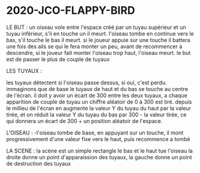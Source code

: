 # 2020-JCO-FLAPPY-BIRD

LE BUT :
un oiseau vole entre l'espace créé par un tuyau supérieur et un tuyau inférieur, s'il en touche un il meurt.
l'oiseau tombe en continue vers le bas, s'il touche le bas il meurt.
si le joueur appuie sur une touche il battera une fois des ails se qui le fera monter un peu, avant de recommencer à descendre, si le joueur fait monter l'oiseau trop haut,
l'oiseau meurt.
le but est de passer le plus de couple de tuyaux

LES TUYAUX :

les tuyaux détectent si l'oiseau passe dessus, si oui, c'est perdu.
immaginons que de base le tuyaux de haut et du bas se touche au centre de l'écran.
il doit y avoir un écart de 300 entre les deux tuyaux, a chaque apparition de couple de tuyau un chiffre aléatoir de 0 à 300 est tiré.
depuis le millieu de l'écran en augmente la valeur Y du tuyau du haut par la valeur tirée,
et on réduit la valeur Y du tuyau du bas par 300 - la valeur tirée, ce qui donnera un écart de 300 + un position aléatoir de l'espace.

L'OISEAU :
-l'oiseau tombe de base, en appuyant sur un touche, il mont progressivement d'une valeur fixe vers le haut, puis recommence a tombé

LA SCENE :
la scène est un simple rectangle
le bas et le haut tue l'oiseau
la droite donne un point d'apparaission des tuyaux, la gauche donne un point de destruction des tuyaux
